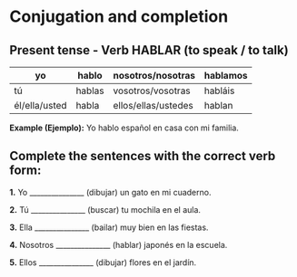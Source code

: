 # Conjugation and completion

## Present tense - Verb HABLAR (to speak / to talk)

| yo            | hablo  | nosotros/nosotras   | hablamos |
| ------------- | ------ | ------------------- | -------- |
| tú            | hablas | vosotros/vosotras   | habláis  |
| él/ella/usted | habla  | ellos/ellas/ustedes | hablan   |

**Example (Ejemplo):** Yo hablo español en casa con mi familia.

## Complete the sentences with the correct verb form:

**1.** Yo _______________ (dibujar) un gato en mi cuaderno.

**2.** Tú _______________ (buscar) tu mochila en el aula.

**3.** Ella _______________ (bailar) muy bien en las fiestas.

**4.** Nosotros _______________ (hablar) japonés en la escuela.

**5.** Ellos _______________ (dibujar) flores en el jardín.